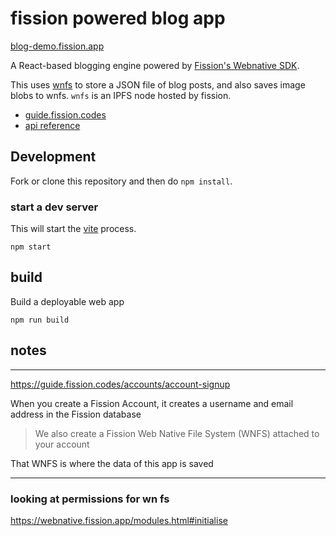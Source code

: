 # fission powered blog app

[blog-demo.fission.app](https://blog-demo.fission.app/)

A React-based blogging engine powered by [Fission's Webnative SDK](https://github.com/fission-suite/webnative).

This uses [wnfs](https://guide.fission.codes/developers/webnative/file-system-wnfs) to store a JSON file of blog posts, and also saves image blobs to wnfs. `wnfs` is an IPFS node hosted by fission.

* [guide.fission.codes](https://guide.fission.codes/developers/webnative)
* [api reference](https://webnative.fission.app/)

## Development

Fork or clone this repository and then do `npm install`.

### start a dev server
This will start the [vite](https://vitejs.dev/) process.

```
npm start
```

## build
Build a deployable web app
```
npm run build
```

## notes

----------------------------------------------------

https://guide.fission.codes/accounts/account-signup

When you create a Fission Account, it creates a username and email address in the Fission database

> We also create a Fission Web Native File System (WNFS) attached to your account 

That WNFS is where the data of this app is saved

------------------------------

### looking at permissions for wn fs

https://webnative.fission.app/modules.html#initialise
